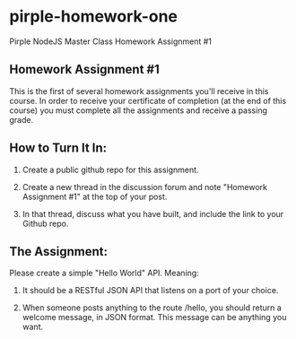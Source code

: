 # pirple-homework-one
Pirple NodeJS Master Class Homework Assignment #1

## Homework Assignment #1

This is the first of several homework assignments you'll receive in this course. In order to receive your certificate of completion (at the end of this course) you must complete all the assignments and receive a passing grade.

## How to Turn It In:

1. Create a public github repo for this assignment. 

2. Create a new thread in the discussion forum and note "Homework Assignment #1" at the top of your post.

3. In that thread, discuss what you have built, and include the link to your Github repo.

## The Assignment:

Please create a simple "Hello World" API. Meaning:

1. It should be a RESTful JSON API that listens on a port of your choice. 

2. When someone posts anything to the route /hello, you should return a welcome message, in JSON format. This message can be anything you want. 
